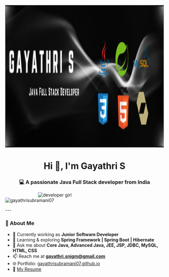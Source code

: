<!-- Banner -->
<img src="https://github.com/gayathrisubramani07/gayathrisubramani07/blob/main/Gayathri%20s.png" alt="Banner" width="100%" height="450px">

<!-- Header -->
<h1 align="center">Hi 👋, I'm Gayathri S</h1>
<h3 align="center">💻 A passionate Java Full Stack developer from India</h3>

<!-- Right Side Image -->
<img align="right" alt="developer girl" width="400" src="https://i.pinimg.com/736x/0d/0d/ca/0d0dcab5f2a5ee77487ba0e9b4efbbbc.jpg">
<!-- Profile Views placed here -->
<p align="left">
  <img src="https://komarev.com/ghpvc/?username=gayathrisubramani07&label=Profile%20Views&color=ff69b4&style=flat" alt="gayathrisubramani07" />
</p>
---

### 🚀 About Me  



- 🔭 Currently working as **Junior Software Developer**  
- 🌱 Learning & exploring **Spring Framework | Spring Boot | Hibernate**  
- 💬 Ask me about **Core Java, Advanced Java, JEE, JSP, JDBC, MySQL, HTML, CSS**  
- 📫 Reach me at **gayathri.snjgm@gmail.com**  
- 🌐 Portfolio: [gayathrisubramani07.github.io](https://gayathrisubramani07.github.io)  
- 📄 [My Resume](https://drive.google.com/file/d/1sGwix1ZbluInJFDch1TLv3vp1-np_EC4/view?usp=drivesdk)  
